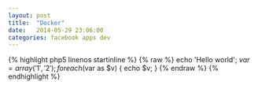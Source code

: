 ```yaml
---
layout: post
title:  "Docker"
date:   2014-05-29 23:06:00
categories: facebook apps dev
---
```


{% highlight php5 linenos startinline %}
{% raw %}
    echo 'Hello world';
    $var = array('1', '2');
    foreach ($var as $v) {
        echo $v;
    }
{% endraw %}
{% endhighlight %}

